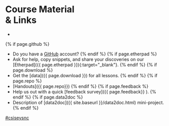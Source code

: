 # Course Material <br>& Links

-  

{% if page.github %}
- Do you have a [GitHub](https://www.github.com) account?
{% endif %}
{% if page.etherpad %}
- Ask for help, copy snippets, and share your discoveries on our [Etherpad]({{ page.etherpad }}){:target="_blank"}.
{% endif %}
{% if page.download %}
- Get the [data]({{ page.download }}) for all lessons.
{% endif %}
{% if page.repo %}
- [Handouts]({{ page.repo}})
{% endif %}
{% if page.feedback %}
- Help us out with a quick [feedback survey]({{ page.feedback}} ).
{% endif %}
{% if page.data2doc %}
- Description of [data2doc]({{ site.baseurl }}/data2doc.html) mini-project.
{% endif %}

<a class="twitter-timeline" data-dnt="true" href="https://twitter.com/hashtag/csisesync" data-widget-id="755481646099492864" width="96%" data-chrome="noscrollbar">#csiseysnc</a>

<script>!function(d,s,id){var js,fjs=d.getElementsByTagName(s)[0],p=/^http:/.test(d.location)?'http':'https';if(!d.getElementById(id)){js=d.createElement(s);js.id=id;js.src=p+"://platform.twitter.com/widgets.js";fjs.parentNode.insertBefore(js,fjs);}}(document,"script","twitter-wjs");</script>


